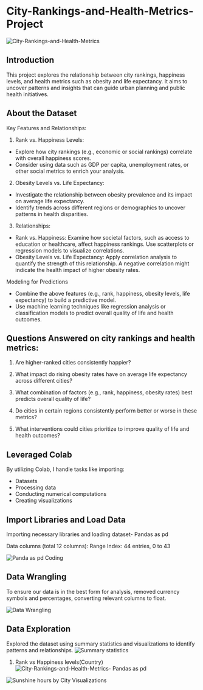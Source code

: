 # City-Rankings-and-Health-Metrics-Project

![City-Rankings-and-Health-Metrics](https://github.com/user-attachments/assets/2f852d04-3c1c-4f23-b6e4-72ff46d1d8ac)


## Introduction
This project explores the relationship between city rankings, happiness levels, and health metrics such as obesity and life expectancy. It aims to uncover patterns and insights that can guide urban planning and public health initiatives.

## About the Dataset
Key Features and Relationships:
1.  Rank vs. Happiness Levels:
- Explore how city rankings (e.g., economic or social rankings) correlate with overall happiness scores.
- Consider using data such as GDP per capita, unemployment rates, or other social metrics to enrich your analysis.
2.  Obesity Levels vs. Life Expectancy:
- Investigate the relationship between obesity prevalence and its impact on average life expectancy.
- Identify trends across different regions or demographics to uncover patterns in health disparities.
3.  Relationships:
  - Rank vs. Happiness: Examine how societal factors, such as access to education or healthcare, affect happiness rankings. Use scatterplots or regression models to visualize correlations.
  - Obesity Levels vs. Life Expectancy: Apply correlation analysis to quantify the strength of this relationship. A negative correlation might indicate the health impact of higher obesity rates.
    
Modeling for Predictions
- Combine the above features (e.g., rank, happiness, obesity levels, life expectancy) to build a predictive model.
- Use machine learning techniques like regression analysis or classification models to predict overall quality of life and health outcomes.

## Questions Answered on city rankings and health metrics:
1.  Are higher-ranked cities consistently happier?
2.  What impact do rising obesity rates have on average life expectancy across different cities?
3.  What combination of factors (e.g., rank, happiness, obesity rates) best predicts overall quality of life?
4.  Do cities in certain regions consistently perform better or worse in these metrics?

5.  What interventions could cities prioritize to improve quality of life and health outcomes?

   ## Leveraged Colab 
   By utilizing Colab, I handle tasks like importing:
   - Datasets
   - Processing data
   - Conducting numerical computations
   - Creating visualizations

 ## Import Libraries and Load Data
 Importing necessary libraries and loading dataset- Pandas as pd

Data columns (total 12 columns):
Range Index: 44 entries, 0 to 43

![Panda as pd Coding](https://github.com/user-attachments/assets/9b771695-5ea9-4e76-9143-fb29c19879e1)


## Data Wrangling
To ensure our data is in the best form for analysis, removed currency symbols and percentages, converting relevant columns to float.

![Data Wrangling](https://github.com/user-attachments/assets/07a9ae70-c659-4c97-9157-0e789f7000c6)

## Data Exploration
 Explored the dataset using summary statistics and visualizations to identify patterns and relationships.
![Summary statistics](https://github.com/user-attachments/assets/51c86274-f101-4160-b4d1-7aea66d6b4b9)


1. Rank vs Happiness levels(Country)
![City-Rankings-and-Health-Metrics- Pandas as pd ](https://github.com/user-attachments/assets/6d70796f-0dbf-48b6-9b55-ddb9086ea673)

![Sunshine hours by City Visualizations](https://github.com/user-attachments/assets/637a2ca6-f880-4533-a815-354820fea985)


